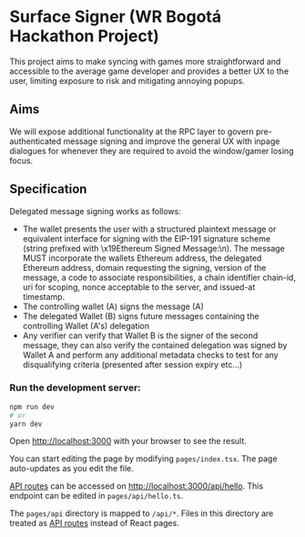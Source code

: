 # Surface Signer (WR Bogotá Hackathon Project)

This project aims to make syncing with games more straightforward and accessible to the average game developer and provides a better UX to the user, limiting exposure to risk and mitigating annoying popups.

## Aims

We will expose additional functionality at the RPC layer to govern pre-authenticated message signing and improve the general UX with inpage dialogues for whenever they are required to avoid the window/gamer losing focus.

## Specification

Delegated message signing works as follows:

- The wallet presents the user with a structured plaintext message or equivalent interface for signing with the EIP-191 signature scheme (string prefixed with \x19Ethereum Signed Message:\n<length of message>). The message MUST incorporate the wallets Ethereum address, the delegated Ethereum address, domain requesting the signing, version of the message, a code to associate responsibilities, a chain identifier chain-id, uri for scoping, nonce acceptable to the server, and issued-at timestamp.
- The controlling wallet (A) signs the message (A)
- The delegated Wallet (B) signs future messages containing the controlling Wallet (A's) delegation
- Any verifier can verify that Wallet B is the signer of the second message, they can also verify the contained delegation was signed by Wallet A and perform any additional metadata checks to test for any disqualifying criteria (presented after session expiry etc...)

### Run the development server:

```bash
npm run dev
# or
yarn dev
```

Open [http://localhost:3000](http://localhost:3000) with your browser to see the result.

You can start editing the page by modifying `pages/index.tsx`. The page auto-updates as you edit the file.

[API routes](https://nextjs.org/docs/api-routes/introduction) can be accessed on [http://localhost:3000/api/hello](http://localhost:3000/api/hello). This endpoint can be edited in `pages/api/hello.ts`.

The `pages/api` directory is mapped to `/api/*`. Files in this directory are treated as [API routes](https://nextjs.org/docs/api-routes/introduction) instead of React pages.
